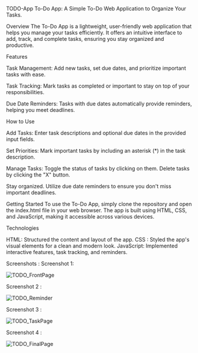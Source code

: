  TODO-App
To-Do App: A Simple To-Do Web Application to Organize Your Tasks.

Overview
The To-Do App is a lightweight, user-friendly web application that helps you manage your tasks efficiently. It offers an intuitive interface to add, track, and complete tasks, ensuring you stay organized and productive.

Features

Task Management: Add new tasks, set due dates, and prioritize important tasks with ease.

Task Tracking: Mark tasks as completed or important to stay on top of your responsibilities.

Due Date Reminders: Tasks with due dates automatically provide reminders, helping you meet deadlines.

How to Use

Add Tasks: Enter task descriptions and optional due dates in the provided input fields.

Set Priorities: Mark important tasks by including an asterisk (*) in the task description.

Manage Tasks: Toggle the status of tasks by clicking on them. Delete tasks by clicking the "X" button.

Stay organized. Utilize due date reminders to ensure you don't miss important deadlines.

Getting Started
To use the To-Do App, simply clone the repository and open the index.html file in your web browser. The app is built using HTML, CSS, and JavaScript, making it accessible across various devices.

Technologies  

HTML: Structured the content and layout of the app.
CSS : Styled the app's visual elements for a clean and modern look.
JavaScript: Implemented interactive features, task tracking, and reminders.

Screenshots :
Screenshot 1:


![TODO_FrontPage](https://github.com/somashekar17/TODO-App/assets/49157790/7e2ca5e2-79de-44ab-901e-d2c0349b6f38)

Screenshot 2 :


![TODO_Reminder](https://github.com/somashekar17/TODO-App/assets/49157790/99012426-0136-4071-a9ab-c7c06d111105)


Screenshot 3 :

![TODO_TaskPage](https://github.com/somashekar17/TODO-App/assets/49157790/b0ee66ae-af69-4231-9998-7cf9fc941ad5)

Screenshot 4 :

![TODO_FinalPage](https://github.com/somashekar17/TODO-App/assets/49157790/3eb2633f-842f-4f56-9b17-b05efc53d1af)













